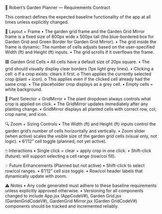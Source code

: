 🌱 Robert’s Garden Planner — Requirements Contract

This contract defines the expected baseline functionality of the app at all times unless explicitly changed.
 
📐 Layout + Frame
•	The garden grid frame and the Garden Grid Mirror frame is a fixed size of 800px wide x 500px tall (the blue-bordered box for Garden Grid and Green Border for Garden Grid Mirror).
•	The grid inside the frame is dynamic:
The number of cells adjusts based on the user-specified Width (ft) and Height (ft) inputs.
•	The grid scrolls if it overflows the frame.
 
🟩 Garden Grid Cells
•	All cells have a default size of 20px square.
•	The grid should visually display clear borders (1px light grey lines).
•	Clicking a cell:
o	If a crop exists: clears it first.
o	Then applies the currently selected crop (plant + icon).
o	This applies even if the clicked cell already had the same crop.
•	The placeholder crop displays as a grey cell.
•	Empty cells = white background.
 
🌱 Plant Selector + GridMirror
•	The plant dropdown always controls what crop is applied on click.
•	The GridMirror updates immediately after any planting change.
•	GridMirror displays all planted cells with correct row, col, crop name, and icon.
 
🔍 Zoom + Sizing Controls
•	The Width (ft) and Height (ft) inputs control the garden grid’s number of cells horizontally and vertically.
•	Zoom slider (when active) scales the visible size of the garden grid cells (visual only, not logic).
•	6”/12” cell toggle (planned, not yet active).
 
🖱 Interactions
•	Single click = clear + apply crop in one click.
•	Shift-click (future): will support selecting a cell range (row/col fill).
 
💡 Future Enhancements (Planned but not active)
•	Shift-click to select row/col ranges.
•	6”/12” cell size toggle.
•	Row/col header labels that dynamically update with zoom.
 
⚠ Notes
•	Any code generated must adhere to these baseline requirements unless explicitly approved otherwise.
•	Versioning for all components changed to include App.jsx (AppCodeV#), Garden Grid.jsx (GardenGridCodeV#), GardenGrid Mirror.jsx (Garden GridCodeV#) components should be tracked and incremented reliably.

